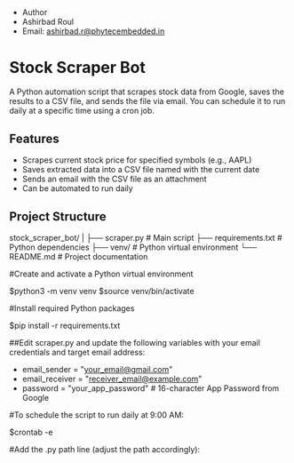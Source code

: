 ##
- Author
- Ashirbad Roul
- Email: ashirbad.r@phytecembedded.in

# Stock Scraper Bot


A Python automation script that scrapes stock data from Google, saves the results to a CSV file, and sends the file via email. You can schedule it to run daily at a specific time using a cron job.

## Features

- Scrapes current stock price for specified symbols (e.g., AAPL)
- Saves extracted data into a CSV file named with the current date
- Sends an email with the CSV file as an attachment
- Can be automated to run daily

## Project Structure

stock_scraper_bot/ 
	|
	├── scraper.py # Main script 
	├── requirements.txt # Python dependencies 
	├── venv/ # Python virtual environment 
	└── README.md # Project documentation

#Create and activate a Python virtual environment

$python3 -m venv venv
$source venv/bin/activate

#Install required Python packages

$pip install -r requirements.txt

##Edit scraper.py and update the following variables with your email credentials and target email address:

- email_sender = "your_email@gmail.com"
- email_receiver = "receiver_email@example.com"
- password = "your_app_password"  # 16-character App Password from Google

#To schedule the script to run daily at 9:00 AM:

$crontab -e

#Add the .py path line (adjust the path accordingly):


